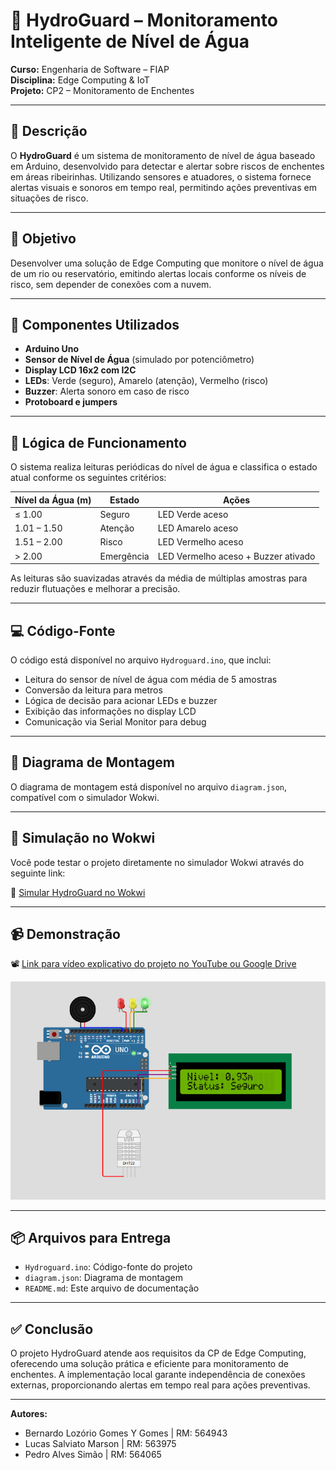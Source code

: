 
# 🌊 HydroGuard – Monitoramento Inteligente de Nível de Água

**Curso:** Engenharia de Software – FIAP  
**Disciplina:** Edge Computing & IoT  
**Projeto:** CP2 – Monitoramento de Enchentes

---

## 📌 Descrição

O **HydroGuard** é um sistema de monitoramento de nível de água baseado em Arduino, desenvolvido para detectar e alertar sobre riscos de enchentes em áreas ribeirinhas. Utilizando sensores e atuadores, o sistema fornece alertas visuais e sonoros em tempo real, permitindo ações preventivas em situações de risco.

---

## 🎯 Objetivo

Desenvolver uma solução de Edge Computing que monitore o nível de água de um rio ou reservatório, emitindo alertas locais conforme os níveis de risco, sem depender de conexões com a nuvem.

---

## 🧰 Componentes Utilizados

- **Arduino Uno**
- **Sensor de Nível de Água** (simulado por potenciômetro)
- **Display LCD 16x2 com I2C**
- **LEDs**: Verde (seguro), Amarelo (atenção), Vermelho (risco)
- **Buzzer**: Alerta sonoro em caso de risco
- **Protoboard e jumpers**

---

## 🧠 Lógica de Funcionamento

O sistema realiza leituras periódicas do nível de água e classifica o estado atual conforme os seguintes critérios:

| Nível da Água (m) | Estado           | Ações                                                       |
|-------------------|------------------|-------------------------------------------------------------|
| ≤ 1.00            | Seguro           | LED Verde aceso                                             |
| 1.01 – 1.50       | Atenção          | LED Amarelo aceso                                           |
| 1.51 – 2.00       | Risco            | LED Vermelho aceso                                          |
| > 2.00            | Emergência       | LED Vermelho aceso + Buzzer ativado                         |

As leituras são suavizadas através da média de múltiplas amostras para reduzir flutuações e melhorar a precisão.

---

## 💻 Código-Fonte

O código está disponível no arquivo `Hydroguard.ino`, que inclui:

- Leitura do sensor de nível de água com média de 5 amostras
- Conversão da leitura para metros
- Lógica de decisão para acionar LEDs e buzzer
- Exibição das informações no display LCD
- Comunicação via Serial Monitor para debug

---

## 🔌 Diagrama de Montagem

O diagrama de montagem está disponível no arquivo `diagram.json`, compatível com o simulador Wokwi.

---

## 🧪 Simulação no Wokwi

Você pode testar o projeto diretamente no simulador Wokwi através do seguinte link:

🔗 [Simular HydroGuard no Wokwi](https://wokwi.com/projects/432873907573088257)

---

## 📹 Demonstração

📽️ [Link para vídeo explicativo do projeto no YouTube ou Google Drive](https://youtu.be/)

![Foto do projeto](image.png)

---

## 📦 Arquivos para Entrega

- `Hydroguard.ino`: Código-fonte do projeto
- `diagram.json`: Diagrama de montagem
- `README.md`: Este arquivo de documentação

---

## ✅ Conclusão

O projeto HydroGuard atende aos requisitos da CP de Edge Computing, oferecendo uma solução prática e eficiente para monitoramento de enchentes. A implementação local garante independência de conexões externas, proporcionando alertas em tempo real para ações preventivas.

---

**Autores:** 

- Bernardo Lozório Gomes Y Gomes | RM: 564943
- Lucas Salviato Marson | RM: 563975
- Pedro Alves Simão | RM: 564065

